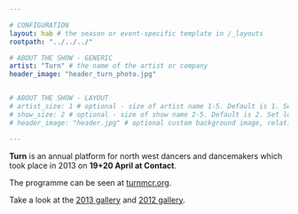 ```yaml
---

# CONFIGURATION
layout: hab # the season or event-specific template in /_layouts
rootpath: "../../../"

# ABOUT THE SHOW - GENERIC
artist: "Turn" # the name of the artist or company
header_image: "header_turn_photo.jpg"   


# ABOUT THE SHOW - LAYOUT
# artist_size: 1 # optional - size of artist name 1-5. Default is 1. Set longer names to lower values
# show_size: 2 # optional - size of show name 2-5. Default is 2. Set longer names to lower values
# header_image: "header.jpg" # optional custom background image, relative to current page

---
```


**Turn** is an annual platform for north west dancers and dancemakers which took place in 2013 on **19+20 April at Contact**.  

The programme can be seen at [turnmcr.org](/current/2013-turn/index.html).

Take a look at the [2013 gallery](/galleries/2013-turn/index.html) and [2012 gallery](/galleries/2012-turn/index.html).    




